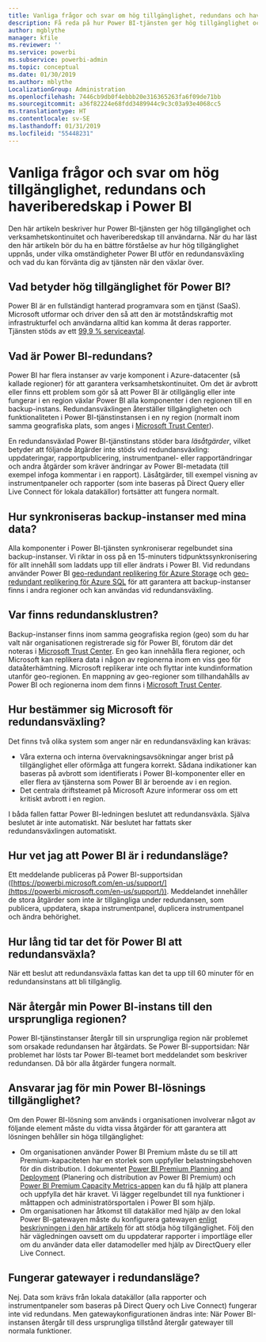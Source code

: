 ```yaml
---
title: Vanliga frågor och svar om hög tillgänglighet, redundans och haveriberedskap i Power BI
description: Få reda på hur Power BI-tjänsten ger hög tillgänglighet och verksamhetskontinuitet och haveriberedskap till användarna.
author: mgblythe
manager: kfile
ms.reviewer: ''
ms.service: powerbi
ms.subservice: powerbi-admin
ms.topic: conceptual
ms.date: 01/30/2019
ms.author: mblythe
LocalizationGroup: Administration
ms.openlocfilehash: 7446cb9db0f4ebbb20e316365263fa6f09de71bb
ms.sourcegitcommit: a36f82224e68fdd3489944c9c3c03a93e4068cc5
ms.translationtype: HT
ms.contentlocale: sv-SE
ms.lasthandoff: 01/31/2019
ms.locfileid: "55448231"
---
```

# <a name="power-bi-high-availability-failover-and-disaster-recovery-faq"></a>Vanliga frågor och svar om hög tillgänglighet, redundans och haveriberedskap i Power BI

Den här artikeln beskriver hur Power BI-tjänsten ger hög tillgänglighet och verksamhetskontinuitet och haveriberedskap till användarna. När du har läst den här artikeln bör du ha en bättre förståelse av hur hög tillgänglighet uppnås, under vilka omständigheter Power BI utför en redundansväxling och vad du kan förvänta dig av tjänsten när den växlar över.

## <a name="what-does-high-availability-mean-for-power-bi"></a>Vad betyder hög tillgänglighet för Power BI?

Power BI är en fullständigt hanterad programvara som en tjänst (SaaS).  Microsoft utformar och driver den så att den är motståndskraftig mot infrastrukturfel och användarna alltid kan komma åt deras rapporter.  Tjänsten stöds av ett [99,9 % serviceavtal](http://www.microsoftvolumelicensing.com/DocumentSearch.aspx?Mode=3&DocumentTypeId=37).

## <a name="what-is-a-power-bi-failover"></a>Vad är Power BI-redundans?

Power BI har flera instanser av varje komponent i Azure-datacenter (så kallade regioner) för att garantera verksamhetskontinuitet. Om det är avbrott eller finns ett problem som gör så att Power BI är otillgänglig eller inte fungerar i en region växlar Power BI alla komponenter i den regionen till en backup-instans. Redundansväxlingen återställer tillgängligheten och funktionaliteten i Power BI-tjänstinstansen i en ny region (normalt inom samma geografiska plats, som anges i [Microsoft Trust Center](https://www.microsoft.com/TrustCenter/CloudServices/business-application-platform/data-location)).

En redundansväxlad Power BI-tjänstinstans stöder bara _läsåtgärder_, vilket betyder att följande åtgärder inte stöds vid redundansväxling: uppdateringar, rapportpublicering, instrumentpanel- eller rapportändringar och andra åtgärder som kräver ändringar av Power BI-metadata (till exempel infoga kommentar i en rapport).  Läsåtgärder, till exempel visning av instrumentpaneler och rapporter (som inte baseras på Direct Query eller Live Connect för lokala datakällor) fortsätter att fungera normalt.

## <a name="how-are-backup-instances-kept-in-sync-with-my-data"></a>Hur synkroniseras backup-instanser med mina data?

Alla komponenter i Power BI-tjänsten synkroniserar regelbundet sina backup-instanser. Vi riktar in oss på en 15-minuters tidpunktssynkronisering för allt innehåll som laddats upp till eller ändrats i Power BI. Vid redundans använder Power BI [geo-redundant replikering för Azure Storage](/azure/storage/common/storage-redundancy-grs) och [geo-redundant replikering för Azure SQL](/azure/sql-database/sql-database-active-geo-replication) för att garantera att backup-instanser finns i andra regioner och kan användas vid redundansväxling.

## <a name="where-are-the-failover-clusters-located"></a>Var finns redundansklustren?

Backup-instanser finns inom samma geografiska region (geo) som du har valt när organisationen registrerade sig för Power BI, förutom där det noteras i [Microsoft Trust Center](https://www.microsoft.com/TrustCenter/CloudServices/business-application-platform/data-location). En geo kan innehålla flera regioner, och Microsoft kan replikera data i någon av regionerna inom en viss geo för dataåterhämtning. Microsoft replikerar inte och flyttar inte kundinformation utanför geo-regionen. En mappning av geo-regioner som tillhandahålls av Power BI och regionerna inom dem finns i [Microsoft Trust Center](https://www.microsoft.com/TrustCenter/CloudServices/business-application-platform/data-location).

## <a name="how-does-microsoft-decide-to-failover"></a>Hur bestämmer sig Microsoft för redundansväxling?

Det finns två olika system som anger när en redundansväxling kan krävas:

- Våra externa och interna övervakningsavsökningar anger brist på tillgänglighet eller oförmåga att fungera korrekt. Sådana indikationer kan baseras på avbrott som identifierats i Power BI-komponenter eller en eller flera av tjänsterna som Power BI är beroende av i en region.
- Det centrala driftsteamet på Microsoft Azure informerar oss om ett kritiskt avbrott i en region.

I båda fallen fattar Power BI-ledningen beslutet att redundansväxla. Själva beslutet är inte automatiskt. När beslutet har fattats sker redundansväxlingen automatiskt.

## <a name="how-do-i-know-power-bi-is-now-in-failover-mode"></a>Hur vet jag att Power BI är i redundansläge?

Ett meddelande publiceras på Power BI-supportsidan ([https://powerbi.microsoft.com/en-us/support/](https://powerbi.microsoft.com/en-us/support/)). Meddelandet innehåller de stora åtgärder som inte är tillgängliga under redundansen, som publicera, uppdatera, skapa instrumentpanel, duplicera instrumentpanel och ändra behörighet.

## <a name="how-long-does-it-take-power-bi-to-fail-over"></a>Hur lång tid tar det för Power BI att redundansväxla?

När ett beslut att redundansväxla fattas kan det ta upp till 60 minuter för en redundansinstans att bli tillgänglig.

## <a name="when-does-my-power-bi-instance-return-to-the-original-region"></a>När återgår min Power BI-instans till den ursprungliga regionen?

Power BI-tjänstinstanser återgår till sin ursprungliga region när problemet som orsakade redundansen har åtgärdats. Se Power BI-supportsidan: När problemet har lösts tar Power BI-teamet bort meddelandet som beskriver redundansen. Då bör alla åtgärder fungera normalt.

## <a name="am-i-responsible-for-the-availability-of-my-power-bi-solution"></a>Ansvarar jag för min Power BI-lösnings tillgänglighet?

Om den Power BI-lösning som används i organisationen involverar något av följande element måste du vidta vissa åtgärder för att garantera att lösningen behåller sin höga tillgänglighet:

- Om organisationen använder Power BI Premium måste du se till att Premium-kapaciteten har en storlek som uppfyller belastningsbehoven för din distribution.  I dokumentet [Power BI Premium Planning and Deployment](https://aka.ms/Premium-Capacity-Planning-Deployment) (Planering och distribution av Power BI Premium) och [Power BI Premium Capacity Metrics-appen](service-admin-premium-monitor-capacity.md) kan du få hjälp att planera och uppfylla det här kravet. Vi lägger regelbundet till nya funktioner i måttappen och administratörsportalen i Power BI som hjälp.
- Om organisationen har åtkomst till datakällor med hjälp av den lokal Power BI-gatewayen måste du konfigurera gatewayen [enligt beskrivningen i den här artikeln](service-gateway-high-availability-clusters.md) för att stödja hög tillgänglighet. Följ den här vägledningen oavsett om du uppdaterar rapporter i importläge eller om du använder data eller datamodeller med hjälp av DirectQuery eller Live Connect.

## <a name="will-gateways-function-when-in-failover-mode"></a>Fungerar gatewayer i redundansläge?

Nej. Data som krävs från lokala datakällor (alla rapporter och instrumentpaneler som baseras på Direct Query och Live Connect) fungerar inte vid redundans. Men gatewaykonfigurationen ändras inte: När Power BI-instansen återgår till dess ursprungliga tillstånd återgår gatewayer till normala funktioner.